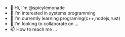 - 👋 Hi, I’m @spicylemonade
- 👀 I’m interested in systems programming
- 🌱 I’m currently learning programing(c++,nodejs,rust)
- 💞️ I’m looking to collaborate on ...
- 📫 How to reach me ...

<!---
spicylemonade/spicylemonade is a ✨ special ✨ repository because its `README.md` (this file) appears on your GitHub profile.
You can click the Preview link to take a look at your changes.
--->
